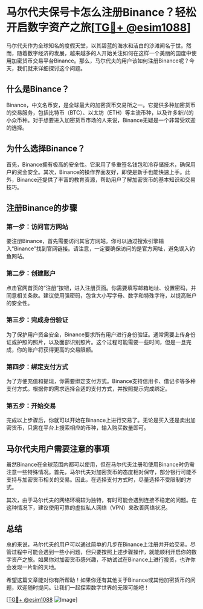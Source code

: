 # 马尔代夫保号卡怎么注册Binance？轻松开启数字资产之旅[[TG💪+ @esim1088](https://t.me/s/esim1088)]

马尔代夫作为全球知名的度假天堂，以其碧蓝的海水和洁白的沙滩闻名于世。然而，随着数字经济的发展，越来越多的人开始关注如何在这样一个美丽的国度中使用加密货币交易平台Binance。那么，马尔代夫的用户该如何注册Binance呢？今天，我们就来详细探讨这个问题。

## 什么是Binance？

Binance，中文名币安，是全球最大的加密货币交易所之一。它提供多种加密货币的交易服务，包括比特币（BTC）、以太坊（ETH）等主流币种，以及许多新兴的小众币种。对于想要进入加密货币市场的人来说，Binance无疑是一个非常受欢迎的选择。

## 为什么选择Binance？

首先，Binance拥有极高的安全性。它采用了多重签名钱包和冷存储技术，确保用户的资金安全。其次，Binance的操作界面友好，即使是新手也能快速上手。此外，Binance还提供了丰富的教育资源，帮助用户了解加密货币的基本知识和交易技巧。

## 注册Binance的步骤

### 第一步：访问官方网站

要注册Binance，首先需要访问其官方网站。你可以通过搜索引擎输入“Binance”找到官网链接。请注意，一定要确保访问的是官方网址，避免误入钓鱼网站。

### 第二步：创建账户

点击官网首页的“注册”按钮，进入注册页面。你需要填写邮箱地址、设置密码，并同意相关条款。建议使用强密码，包含大小写字母、数字和特殊字符，以提高账户的安全性。

### 第三步：完成身份验证

为了保护用户资金安全，Binance要求所有用户进行身份验证。通常需要上传身份证或护照的照片，以及面部识别照片。这个过程可能需要一些时间，但是一旦完成，你的账户将获得更高的交易限额。

### 第四步：绑定支付方式

为了方便充值和提现，你需要绑定支付方式。Binance支持信用卡、借记卡等多种支付方式。根据你的需求选择合适的支付方式，并按照提示完成绑定。

### 第五步：开始交易

完成以上步骤后，你就可以开始在Binance上进行交易了。无论是买入还是卖出加密货币，只需在平台上搜索相应的币种，输入购买数量即可。

## 马尔代夫用户需要注意的事项

虽然Binance在全球范围内都可以使用，但在马尔代夫注册和使用Binance时仍需注意一些特殊情况。首先，马尔代夫对加密货币的态度相对保守，部分银行可能不支持与加密货币相关的交易。因此，在选择支付方式时，尽量选择不受限制的方式。

其次，由于马尔代夫的网络环境较为独特，有时可能会遇到连接不稳定的问题。在这种情况下，建议使用可靠的虚拟私人网络（VPN）来改善网络状况。

## 总结

总的来说，马尔代夫的用户可以通过简单的几步在Binance上注册并开始交易。尽管过程中可能会遇到一些小问题，但只要按照上述步骤操作，就能顺利开启你的数字资产之旅。如果你对加密货币感兴趣，不妨试试在Binance上进行投资，也许你会发现一片新的天地。

希望这篇文章能对你有所帮助！如果你还有其他关于Binance或其他加密货币的问题，欢迎随时提问。让我们一起探索数字世界的无限可能吧！

[[TG💪+ @esim1088](https://t.me/s/esim1088) ![Image](https://i.postimg.cc/4NQfJmqS/Snipaste-2025-05-13-00-14-12.png)]